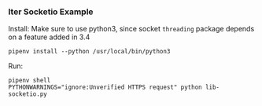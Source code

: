 ### Iter Socketio Example

Install:
Make sure to use python3, since socket `threading` package depends on a feature added in 3.4
```
pipenv install --python /usr/local/bin/python3
```

Run:
```
pipenv shell
PYTHONWARNINGS="ignore:Unverified HTTPS request" python lib-socketio.py
```
